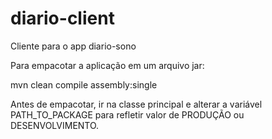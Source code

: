 # diario-client
 Cliente para o app diario-sono
 
 Para empacotar a aplicação em um arquivo jar: <br>
 <p> mvn clean compile assembly:single <br>
 
 <p> Antes de empacotar, ir na classe principal e alterar a variável PATH_TO_PACKAGE para refletir valor de PRODUÇÃO ou DESENVOLVIMENTO.
